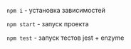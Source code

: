 
`npm i` - установка зависимостей

`npm start` - запуск проекта

`npm test` - запуск тестов jest + enzyme

